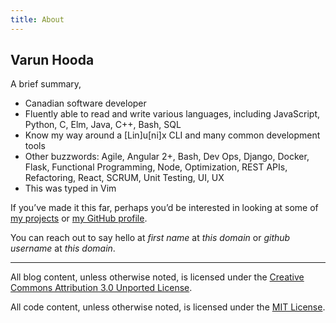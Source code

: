 ```yaml
---
title: About
---
```


## Varun Hooda

A brief summary,

- Canadian software developer
- Fluently able to read and write various languages, including JavaScript, Python, C,
  Elm, Java, C++, Bash, SQL
- Know my way around a [Lin]u[ni]x CLI and many common development tools
- Other buzzwords: Agile, Angular 2+, Bash, Dev Ops, Django, Docker, Flask, Functional
  Programming, Node, Optimization, REST APIs, Refactoring, React, SCRUM, Unit
  Testing, UI, UX
- This was typed in Vim

If you’ve made it this far, perhaps you’d be interested in looking at some of [my
projects](/projects) or [my GitHub profile](https://github.com/francium).

You can reach out to say hello at *first name* at *this domain* or *github username* at
*this domain*.

---

All blog content, unless otherwise noted, is licensed under the [Creative Commons Attribution
3.0 Unported License](https://creativecommons.org/licenses/by/3.0/deed.en_US).

All code content, unless otherwise noted, is licensed under the [MIT
License](https://opensource.org/licenses/MIT).
